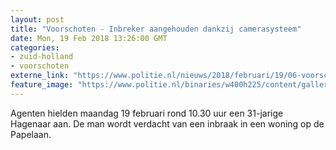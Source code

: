 ```yaml
---
layout: post
title: "Voorschoten - Inbreker aangehouden dankzij camerasysteem"
date: Mon, 19 Feb 2018 13:26:00 GMT
categories: 
- zuid-holland 
- voorschoten 
externe_link: "https://www.politie.nl/nieuws/2018/februari/19/06-voorschoten-inbreker-aangehouden-dankzij-camerasysteem.html"
feature_image: "https://www.politie.nl/binaries/w400h225/content/gallery/politie/stockfotos/algemeen/inbreker-met-koevoet.jpg"
---
```


Agenten hielden maandag 19 februari rond 10.30 uur een 31-jarige Hagenaar aan. De man wordt verdacht van een inbraak in een woning op de Papelaan.
